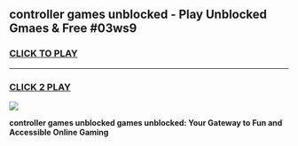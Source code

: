 
## controller games unblocked - Play Unblocked Gmaes & Free #03ws9
<h3>
<a href="https://news.freeplayer.one?title=controller_games_unblocked&ref=26F">CLICK TO PLAY</a></h3>
<hr>

<h3>
<a href="https://news.freeplayer.one?title=controller_games_unblocked&ref=26F">CLICK 2 PLAY</a>
  
</h3>

<a href="https://news.freeplayer.one?title=controller_games_unblocked&ref=26F/"><img src="https://clearcache.store/games.png"></a>


**controller games unblocked games unblocked: Your Gateway to Fun and Accessible Online Gaming**
